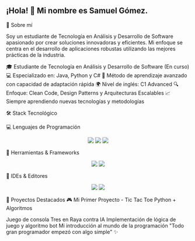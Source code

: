 ## ¡Hola! 👋 Mi nombre es Samuel Gómez.

🚀 Sobre mí

Soy un estudiante de Tecnología en Análisis y Desarrollo de Software apasionado por crear soluciones innovadoras y eficientes. Mi enfoque se centra en el desarrollo de aplicaciones robustas utilizando las mejores prácticas de la industria.

🎓 Estudiante de Tecnología en Análisis y Desarrollo de Software (En curso)
💻 Especializado en: Java, Python y C#
🧠 Método de aprendizaje avanzado con capacidad de adaptación rápida
🌍 Nivel de inglés: C1 Advanced
🔍 Enfoque: Clean Code, Design Patterns y Arquitecturas Escalables
📈 Siempre aprendiendo nuevas tecnologías y metodologías



🛠️ Stack Tecnológico

💻 Lenguajes de Programación
<div align="center">
  <img src="https://img.shields.io/badge/Java-ED8B00?style=for-the-badge&logo=openjdk&logoColor=white" />
  <img src="https://img.shields.io/badge/Python-3776AB?style=for-the-badge&logo=python&logoColor=white" />
  <img src="https://img.shields.io/badge/C%23-239120?style=for-the-badge&logo=c-sharp&logoColor=white" />
</div>

🔧 Herramientas & Frameworks

<div align="center">
  <img src="https://img.shields.io/badge/.NET-5C2D91?style=for-the-badge&logo=.net&logoColor=white" />
  <img src="https://img.shields.io/badge/Git-F05032?style=for-the-badge&logo=git&logoColor=white" />
</div>

🎯 IDEs & Editores

<div align="center">
  <img src="https://img.shields.io/badge/Visual_Studio_Code-0078D4?style=for-the-badge&logo=visual%20studio%20code&logoColor=white" />
  <img src="https://img.shields.io/badge/Visual_Studio-5C2D91?style=for-the-badge&logo=visual%20studio&logoColor=white" />
</div>


🌟 Proyectos Destacados
🎮 Mi Primer Proyecto - Tic Tac Toe
Python + Algoritmos

Juego de consola Tres en Raya contra IA
Implementación de lógica de juego y algoritmo bot
Mi introducción al mundo de la programación
"Todo gran programador empezó con algo simple" ✨
